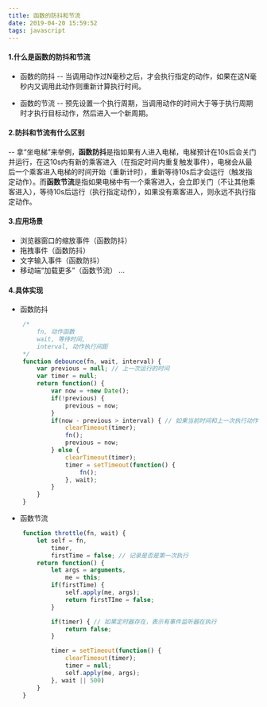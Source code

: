 ```yaml
---
title: 函数的防抖和节流
date: 2019-04-20 15:59:52
tags: javascript
---
```


#### 1.什么是函数的防抖和节流
* 函数的防抖
-- 当调用动作过N毫秒之后，才会执行指定的动作，如果在这N毫秒内又调用此动作则重新计算执行时间。

* 函数的节流
-- 预先设置一个执行周期，当调用动作的时间大于等于执行周期时才执行目标动作，然后进入一个新周期。

#### 2.防抖和节流有什么区别
-- 拿“坐电梯”来举例，**函数防抖**是指如果有人进入电梯，电梯预计在10s后会关门并运行，在这10s内有新的乘客进入（在指定时间内重复触发事件），电梯会从最后一个乘客进入电梯的时间开始（重新计时），重新等待10s后才会运行（触发指定动作）。而**函数节流**是指如果电梯中有一个乘客进入，会立即关门（不让其他乘客进入），等待10s后运行（执行指定动作），如果没有乘客进入，则永远不执行指定动作。

#### 3.应用场景
* 浏览器窗口的缩放事件（函数防抖）
* 拖拽事件（函数防抖）
* 文字输入事件（函数防抖）
* 移动端“加载更多”（函数节流）
...

#### 4.具体实现
* 函数防抖
```js
    /*
        fn, 动作函数
        wait, 等待时间,
        interval, 动作执行间距
    */
    function debounce(fn, wait, interval) {
        var previous = null; // 上一次运行的时间
        var timer = null;
        return function() {
            var now = +new Date();
            if(!previous) {
                previous = now;
            }
            if(now - previous > interval) { // 如果当前时间和上一次执行动作的时间的间距大于设置的动作执行间距则主动执行一次动作，防止事件一直触发但没有反馈的情况
                clearTimeout(timer);
                fn();
                previous = now;
            } else {
                clearTimeout(timer);
                timer = setTimeout(function() {
                    fn();
                }, wait);
            }
        }
    }
```

* 函数节流
```js
    function throttle(fn, wait) {
        let self = fn,
            timer,
            firstTime = false; // 记录是否是第一次执行
        return function() {
            let args = arguments,
                me = this;
            if(firstTime) {
                self.apply(me, args);
                return firstTIme = false;
            }

            if(timer) { // 如果定时器存在，表示有事件监听器在执行
                return false;
            }

            timer = setTimeout(function() {
                clearTimeout(timer);
                timer = null;
                self.apply(me, args);
            }, wait || 500)
        }
    }
```